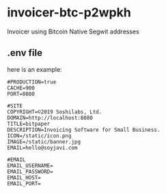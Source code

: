 # invoicer-btc-p2wpkh
Invoicer using Bitcoin Native Segwit addresses


## .env file
here is an example:

```
#PRODUCTION=true
CACHE=900
PORT=8080

#SITE
COPYRIGHT=©2019 Soshilabs, Ltd.
DOMAIN=http://localhost:8080
TITLE=bitpaper
DESCRIPTION=Invoicing Software for Small Business.
ICON=/static/icon.png
IMAGE=/static/banner.jpg
EMAIL=hello@soyjavi.com

#EMAIL
EMAIL_USERNAME=
EMAIL_PASSWORD=
EMAIL_HOST=
EMAIL_PORT=
```
